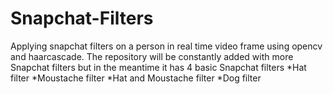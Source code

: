 # Snapchat-Filters
Applying snapchat filters on a person in real time video frame using opencv and haarcascade.  The repository will be constantly added with more Snapchat filters but in the meantime it has 4 basic Snapchat filters  *Hat filter
*Moustache filter
*Hat and Moustache filter
*Dog filter

